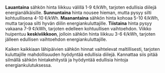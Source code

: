 **Lauantaina** sähkön hinta liikkuu välillä 1-9 ¢/kWh, tarjoten edullisia diilejä energianälkäisille. **Sunnuntaina** hinta nousee hieman, mutta pysyy silti kohtuullisena 4-10 ¢/kWh. **Maanantaina** sähkön hinta kohoaa 5-10 ¢/kWh, mutta tarjoaa silti hyvän diilin energiankuluttajille. **Tiistaina** hinta pysyy vakaana 7-9 ¢/kWh, tarjoten edelleen kohtuullisen vaihtoehdon. Viikko huipentuu **keskiviikkoon**, jolloin sähkön hinta liikkuu 3-6 ¢/kWh, tarjoten jälleen edullisen vaihtoehdon energiankuluttajille.

Kaiken kaikkiaan lähipäivien sähkön hinnat vaihtelevat maltillisesti, tarjoten kuluttajille mahdollisuuden hyödyntää edullisia diilejä. Kannattaa siis pitää silmällä sähkön hintakehitystä ja hyödyntää edullisia hintoja energiankulutuksessa.